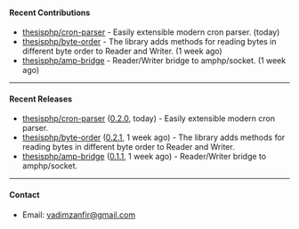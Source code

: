 #### Recent Contributions

- [thesisphp/cron-parser](https://github.com/thesisphp/cron-parser) - Easily extensible modern cron parser. (today)
- [thesisphp/byte-order](https://github.com/thesisphp/byte-order) - The library adds methods for reading bytes in different byte order to Reader and Writer. (1 week ago)
- [thesisphp/amp-bridge](https://github.com/thesisphp/amp-bridge) - Reader/Writer bridge to amphp/socket. (1 week ago)

---

#### Recent Releases

- [thesisphp/cron-parser](https://github.com/thesisphp/cron-parser) ([0.2.0](https://github.com/thesisphp/cron-parser/releases/tag/0.2.0), today) - Easily extensible modern cron parser.
- [thesisphp/byte-order](https://github.com/thesisphp/byte-order) ([0.2.1](https://github.com/thesisphp/byte-order/releases/tag/0.2.1), 1 week ago) - The library adds methods for reading bytes in different byte order to Reader and Writer.
- [thesisphp/amp-bridge](https://github.com/thesisphp/amp-bridge) ([0.1.1](https://github.com/thesisphp/amp-bridge/releases/tag/0.1.1), 1 week ago) - Reader/Writer bridge to amphp/socket.

---

#### Contact

- Email: [vadimzanfir@gmail.com](mailto://vadimzanfir@gmail.com)
